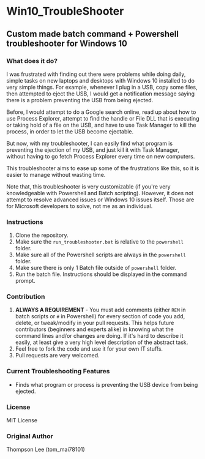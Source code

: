 # Win10_TroubleShooter

## Custom made batch command + Powershell troubleshooter for Windows 10

### What does it do?

I was frustrated with finding out there were problems while doing daily, simple tasks on new laptops and desktops with Windows 10 installed to do very simple things. For example, whenever I plug in a USB, copy some files, then attempted to eject the USB, I would get a notification message saying there is a problem preventing the USB from being ejected. 

Before, I would attempt to do a Google search online, read up about how to use Process Explorer, attempt to find the handle or File DLL that is executing or taking hold of a file on the USB, and have to use Task Manager to kill the process, in order to let the USB become ejectable.

But now, with my troubleshooter, I can easily find what program is preventing the ejection of my USB, and just kill it with Task Manager, without having to go fetch Process Explorer every time on new computers.

This troubleshooter aims to ease up some of the frustrations like this, so it is easier to manage without wasting time.

Note that, this troubleshooter is very customizable (if you're very knowledgeable with Powershell and Batch scripting). However, it does not attempt to resolve advanced issues or Windows 10 issues itself. Those are for Microsoft developers to solve, not me as an individual. 

### Instructions

1. Clone the repository.
2. Make sure the `run_troubleshooter.bat` is relative to the `powershell` folder.
3. Make sure all of the Powershell scripts are always in the `powershell` folder.
4. Make sure there is only 1 Batch file outside of `powershell` folder.
5. Run the batch file. Instructions should be displayed in the command prompt.

### Contribution

1. **ALWAYS A REQUIREMENT** - You must add comments (either `REM` in batch scripts or `#` in Powershell) for every section of code you add, delete, or tweak/modify in your pull requests. This helps future contributors (beginners and experts alike) in knowing what the command lines and/or changes are doing. If it's hard to describe it easily, at least give a very high level description of the abstract task.
2. Feel free to fork the code and use it for your own IT stuffs.
3. Pull requests are very welcomed.

### Current Troubleshooting Features

* Finds what program or process is preventing the USB device from being ejected.

### License

MIT License

### Original Author

Thompson Lee (tom_mai78101)